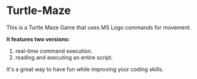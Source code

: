 # Turtle-Maze

This is a Turtle Maze Game that uses MS Logo commands for movement. 

**It features two versions:**
1. real-time command execution.
2. reading and executing an entire script. 


It's a great way to have fun while improving your coding skills.
